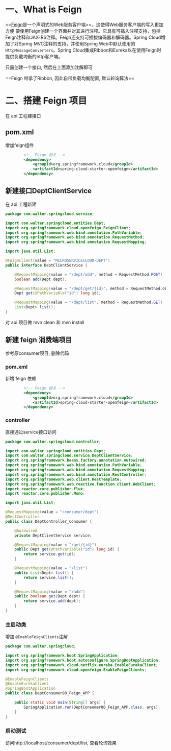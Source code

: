 # 一、What is Feign

==[Feign](https://github.com/Netflix/feign)是一个声明式的Web服务客户端==。这使得Web服务客户端的写入更加方便 要使用Feign创建一个界面并对其进行注释。它具有可插入注释支持，包括Feign注释和JAX-RS注释。Feign还支持可插拔编码器和解码器。Spring Cloud增加了对Spring MVC注释的支持，并使用Spring Web中默认使用的`HttpMessageConverters`。Spring Cloud集成Ribbon和Eureka以在使用Feign时提供负载均衡的http客户端。

只需创建一个接口, 然后在上面添加注解即可



==Feign 继承了Ribbon, 因此自带负载均衡配置, 默认轮询算法==



# 二、搭建 Feign 项目

在 api 工程建接口

## pom.xml

增加feign组件

```xml
        <!-- Feign 相关 -->
        <dependency>
            <groupId>org.springframework.cloud</groupId>
            <artifactId>spring-cloud-starter-openfeign</artifactId>
        </dependency>
```





## 新建接口DeptClientService

在 api 工程新建

```java
package com.walter.springcloud.service;

import com.walter.springcloud.entities.Dept;
import org.springframework.cloud.openfeign.FeignClient;
import org.springframework.web.bind.annotation.PathVariable;
import org.springframework.web.bind.annotation.RequestMethod;
import org.springframework.web.bind.annotation.RequestMapping;

import java.util.List;

@FeignClient(value = "MICROSERVICECLOUD-DEPT")
public interface DeptClientService {

    @RequestMapping(value = "/dept/add", method = RequestMethod.POST)
    boolean add(Dept dept);

    @RequestMapping(value = "/dept/get/{id}", method = RequestMethod.GET)
    Dept get(@PathVariable("id") long id);

    @RequestMapping(value = "/dept/list", method = RequestMethod.GET)
    List<Dept> list();
}

```



对 api 项目做 mvn clean 和 mvn install

## 新建 feign 消费端项目

参考原consumer项目, 删除代码

### pom.xml

新增 feign 依赖

```xml
        <!-- Feign 相关 -->
        <dependency>
            <groupId>org.springframework.cloud</groupId>
            <artifactId>spring-cloud-starter-openfeign</artifactId>
        </dependency>
```

### controller

直接通过service接口访问

```java
package com.walter.springcloud.controller;

import com.walter.springcloud.entities.Dept;
import com.walter.springcloud.service.DeptClientService;
import org.springframework.beans.factory.annotation.Autowired;
import org.springframework.web.bind.annotation.PathVariable;
import org.springframework.web.bind.annotation.RequestMapping;
import org.springframework.web.bind.annotation.RestController;
import org.springframework.web.client.RestTemplate;
import org.springframework.web.reactive.function.client.WebClient;
import reactor.core.publisher.Flux;
import reactor.core.publisher.Mono;

import java.util.List;

@RequestMapping(value = "/consumer/dept")
@RestController
public class DeptController_Consumer {

    @Autowired
    private DeptClientService service;

    @RequestMapping(value = "/get/{id}")
    public Dept get(@PathVariable("id") long id) {
        return service.get(id);
    }

    @RequestMapping(value = "/list")
    public List<Dept> list() {
        return service.list();
    }

    @RequestMapping(value = "/add")
    public boolean get(Dept dept) {
        return service.add(dept);
    }
}

```

### 主启动类

增加 `@EnableFeignClients`注解

```java
package com.walter.springcloud;

import org.springframework.boot.SpringApplication;
import org.springframework.boot.autoconfigure.SpringBootApplication;
import org.springframework.cloud.netflix.eureka.EnableEurekaClient;
import org.springframework.cloud.openfeign.EnableFeignClients;

@EnableFeignClients
@EnableEurekaClient
@SpringBootApplication
public class DeptConsumer80_Feign_APP {

    public static void main(String[] args) {
        SpringApplication.run(DeptConsumer80_Feign_APP.class, args);
    }
}

```

### 启动测试

访问http://localhost/consumer/dept/list, 查看轮询效果